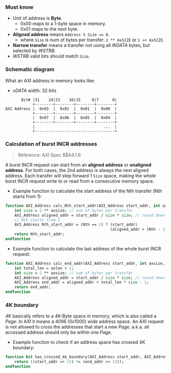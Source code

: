 ### Must know

- Unit of address is **Byte**.
    - 0x00 maps to a 1-byte space in memory.
    - 0x01 maps to the next byte.
- **Aligned address** means `Address % Size == 0`.
    - where `Size` is num of bytes per transfer: `2 ** AxSIZE` or `1 << AxSIZE`.
- **Narrow transfer** means a transfer not using all *WDATA* bytes, but selected by *WSTRB*.
- *WSTRB* valid bits should match `Size`.

### Schematic diagram

What an AXI address in memory looks like:

- *xDATA* width: 32 bits

```
       Bit# |31    24|23    16|15     8|7      0|
            +--------+--------+--------+--------+
AXI Address |  0x03  |  0x02  |  0x01  |  0x00  |
            +--------+--------+--------+--------+
            |  0x07  |  0x06  |  0x05  |  0x04  |
            +--------+--------+--------+--------+
            |                              ...  |
            +-----------------------------------+
```

### Calculation of burst INCR addresses

> Reference: AXI Spec $$A4.1.6

A burst INCR request can start from an **aligned address** or **unaligned address**. For both cases, the 2nd address is always the next aligned address. Each transfer will step forward 1 `Size` space, making the whole burst INCR request write to or read from a consecutive memory space.

- Example function to calculate the start address of the Nth transfer (Nth starts from 1):

```systemverilog
function AXI_Address calc_Nth_start_addr(AXI_Address start_addr, int axsize, int Nth);
    int size = 2 ** axsize; // num of bytes per transfer
    AXI_Address aligned_addr = start_addr / size * size; // round down to aligned address
    // Nth starts from 1
    AXI_Address Nth_start_addr = (Nth == 1) ? (start_addr)                      :
                                              (aligned_addr + (Nth - 1) * size) ;
    return Nth_start_addr;
endfunction
```

- Example function to calculate the last address of the whole burst INCR request:

```systemverilog
function AXI_Address calc_end_addr(AXI_Address start_addr, int axsize, int axlen);
    int total_len = axlen + 1;
    int size = 2 ** axsize; // num of bytes per transfer
    AXI_Address aligned_addr = start_addr / size * size; // round down to aligned address
    AXI_Address end_addr = aligned_addr + total_len * size - 1;
    return end_addr;
endfunction
```

### 4K boundary

*4K* basically refers to a 4K-Byte space in memory, which is also called a *Page*. In AXI it means a 4096 (0x1000) wide address space. An AXI request is not allowed to cross the addresses that start a new *Page*, a.k.a. all accessed address should only be within one *Page*.

- Example function to check if an address space has crossed 4K boundary:

```systemverilog
function bit has_crossed_4k_boundary(AXI_Address start_addr, AXI_Address end_addr);
    return ((start_addr >> 12) != (end_addr >> 12));
endfunction
```